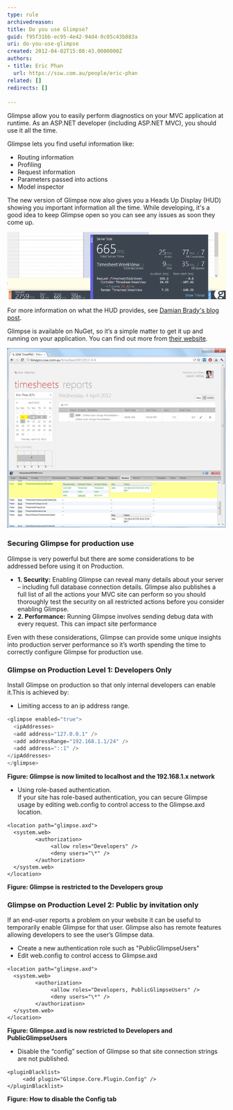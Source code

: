 ```yaml
---
type: rule
archivedreason: 
title: Do you use Glimpse?
guid: f95f31bb-ec95-4e42-94d4-0c05c43b883a
uri: do-you-use-glimpse
created: 2012-04-02T15:08:43.0000000Z
authors:
- title: Eric Phan
  url: https://ssw.com.au/people/eric-phan
related: []
redirects: []

---
```


Glimpse allow you to easily perform diagnostics on your MVC application at runtime.
As an ASP.NET developer (including ASP.NET MVC), you should use it all the time.

<!--endintro-->

Glimpse lets you find useful information like:

* Routing information
* Profiling
* Request information
* Parameters passed into actions
* Model inspector

The new version of Glimpse now also gives you a Heads Up Display (HUD) showing you important information all the time.  While developing, it's a good idea to keep Glimpse open so you can see any issues as soon they come up.

![Figure: The new Glimpse Heads Up Display](GlimpseHeadsUpDisplay.png)

For more information on what the HUD provides, see [Damian Brady's blog post](http://blog.damianbrady.com.au/2013/06/12/glimpse-heads-up-display-released).

Glimpse is available on NuGet, so it’s a simple matter to get it up and running on your application. You can find out more from [their website](http://getglimpse.com).

![Figure: Glimpse in action - We can see which routes were chosen for this page, and the parameters used by the controller](glimpse.png)

### Securing Glimpse for production use

Glimpse is very powerful but there are some considerations to be addressed before using it on Production.

* **1. Security:** Enabling Glimpse can reveal many details about your server – including full database connection details. Glimpse also publishes a full list of all the actions your MVC site can perform so you should thoroughly test the security on all restricted actions before you consider enabling Glimpse.
* **2. Performance:** Running Glimpse involves sending debug data with every request. This can impact site performance

Even with these considerations, Glimpse can provide some unique insights into production server performance so it’s worth spending the time to correctly configure Glimpse for production use.

### Glimpse on Production Level 1: Developers Only

Install Glimpse on production so that only internal developers can enable it.This is achieved by:

* Limiting access to an ip address range. 

```cs
<glimpse enabled="true">
  <ipAddresses>
  <add address="127.0.0.1" />
  <add addressRange="192.168.1.1/24" />
  <add address="::1" />
</ipAddresses>
</glimpse>
```
**Figure: Glimpse is now limited to localhost and the 192.168.1.x network**

* Using role-based authentication.  
If your site has role-based authentication, you can secure Glimpse usage by editing web.config to control access to the Glimpse.axd location.

``` dotnet
<location path="glimpse.axd">
  <system.web>
         <authorization>
              <allow roles="Developers" />
              <deny users="\*" />
         </authorization>
  </system.web>
</location>
```
**Figure: Glimpse is restricted to the Developers group**

### Glimpse on Production Level 2: Public by invitation only

If an end-user reports a problem on your website it can be useful to temporarily enable Glimpse for that user. Glimpse also has remote features allowing developers to see the user’s Glimpse data.

* Create a new authentication role such as "PublicGlimpseUsers"
* Edit web.config to control access to Glimpse.axd

``` dotnet
<location path="glimpse.axd">
  <system.web>
         <authorization>
              <allow roles="Developers, PublicGlimpseUsers" />
              <deny users="\*" />
         </authorization>
  </system.web>
</location>
```
**Figure: Glimpse.axd is now restricted to Developers  and PublicGlimpseUsers**

* Disable the “config” section of Glimpse so that site connection strings are not published. 

``` dotnet
<pluginBlacklist>
     <add plugin="Glimpse.Core.Plugin.Config" />
</pluginBlacklist>
```
**Figure: How to disable the Config tab**
